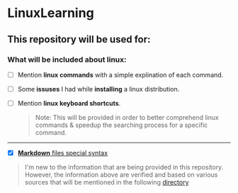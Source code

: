 # LinuxLearning

## This repository will be used for:

### What will be included about linux:

- [ ] Mention **linux commands** with a simple explination of each command.

- [ ] Some **issuses** I had while **installing** a linux distribution.

- [ ] Mention **linux keyboard shortcuts**.

    > Note: This will be provided in order to better comprehend linux commands & speedup the searching process for a specific command. 

---

- [x] [**Markdown** files special syntax](https://github.com/unkatoi/LinuxLearning/blob/main/Markdown.md)

> I'm new to the information that are being provided in this repository. However, the information above are verified and based on various sources that will be mentioned in the following [directory](https://github.com/unkatoi/LinuxLearning/tree/main/Sources)


